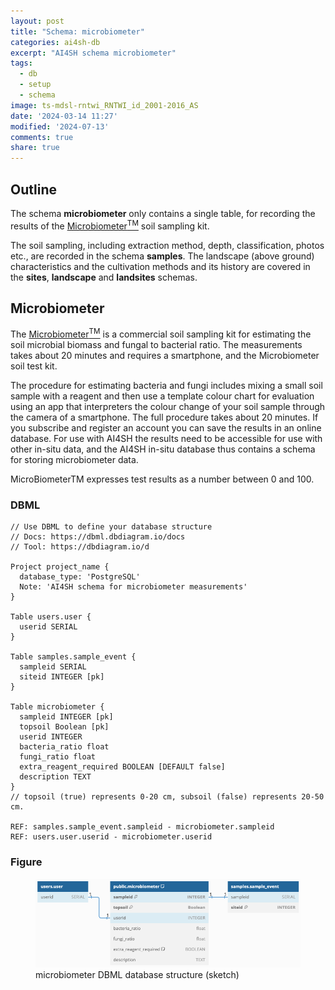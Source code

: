 ```yaml
---
layout: post
title: "Schema: microbiometer"
categories: ai4sh-db
excerpt: "AI4SH schema microbiometer"
tags:
  - db
  - setup
  - schema
image: ts-mdsl-rntwi_RNTWI_id_2001-2016_AS
date: '2024-03-14 11:27'
modified: '2024-07-13'
comments: true
share: true
---
```


## Outline

The schema **microbiometer** only contains a single table, for recording the results of the [Microbiometer<sup>TM</sup>](https://microbiometer.com) soil sampling kit.

The soil sampling, including extraction method, depth, classification, photos etc., are recorded in the schema **samples**. The landscape (above ground) characteristics and the cultivation methods and its history are covered in the **sites**, **landscape** and **landsites** schemas.

## Microbiometer

The [Microbiometer<sup>TM</sup>](https://microbiometer.com) is a commercial soil sampling kit for estimating the soil microbial biomass and fungal to bacterial ratio. The measurements takes about 20 minutes and requires a smartphone, and the Microbiometer soil test kit.

The procedure for estimating bacteria and fungi includes mixing a small soil sample with a reagent and then use a template colour chart for evaluation using an app that interpreters the colour change of your soil sample through the camera of a smartphone. The full procedure takes about 20 minutes. If you subscribe and register an account you can save the results in an online database. For use with AI4SH the results need to be accessible for use with other in-situ data, and the AI4SH in-situ database thus contains a schema for storing microbiometer data.

MicroBiometerTM  expresses test results as a number between 0 and 100.

### DBML

```
// Use DBML to define your database structure
// Docs: https://dbml.dbdiagram.io/docs
// Tool: https://dbdiagram.io/d

Project project_name {
  database_type: 'PostgreSQL'
  Note: 'AI4SH schema for microbiometer measurements'
}

Table users.user {
  userid SERIAL
}

Table samples.sample_event {
  sampleid SERIAL
  siteid INTEGER [pk]
}

Table microbiometer {
  sampleid INTEGER [pk]
  topsoil Boolean [pk]
  userid INTEGER
  bacteria_ratio float
  fungi_ratio float
  extra_reagent_required BOOLEAN [DEFAULT false]
  description TEXT
}
// topsoil (true) represents 0-20 cm, subsoil (false) represents 20-50 cm.

REF: samples.sample_event.sampleid - microbiometer.sampleid
REF: users.user.userid - microbiometer.userid

```

### Figure

<figure>
<a href="../../images/DBML_schema-microbiometer.png">
<img src="../../images/DBML_schema-microbiometer.png"></a>
<figcaption>microbiometer DBML database structure (sketch)</figcaption>
</figure>
